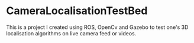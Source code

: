 # CameraLocalisationTestBed
This is a project I created using ROS, OpenCv and Gazebo to test one's 3D localisation algorithms on live camera feed or videos.
